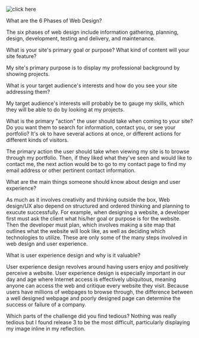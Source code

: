 ![click here](file:///Users/johnseo/DBC/phase-0/week-2/imgs/site-map.png)

What are the 6 Phases of Web Design?

The six phases of web design include information gathering, planning, design, development, testing and delivery, and maintenance.

What is your site's primary goal or purpose? What kind of content will your site feature? 

My site's primary purpose is to display my professional background by showing projects.

What is your target audience's interests and how do you see your site addressing them? 

My target audience's interests will probably be to gauge my skills, which they will be able to do by looking at my projects.

What is the primary "action" the user should take when coming to your site? Do you want them to search for information, contact you, or see your portfolio? It's ok to have several actions at once, or different actions for different kinds of visitors.

The primary action the user should take when viewing my site is to browse through my portfolio. Then, if they liked what they've seen and would like to contact me, the next action would be to go to my contact page to find my email address or other pertinent contact information.

What are the main things someone should know about design and user experience?

As much as it involves creativity and thinking outside the box, Web design/UX also depend on structured and ordered thinking and planning to exucute successfully. For example, when designing a website, a developer first must ask the client what his/her goal or purpose is for the website. Then the developer must plan, which involves making a site map that outlines what the website will look like, as well as deciding which technologies to utilize. These are only some of the many steps involved in web design and user experience.

What is user experience design and why is it valuable?

User experience design revolves around having users enjoy and positively perceive a website. User experience design is especially important in our day and age where Internet access is effectively ubiquitous, meaning anyone can access the web and critique every website they visit. Because users have millions of webpages to browse through, the difference between a well designed webpage and poorly designed page can determine the success or failure of a company.

Which parts of the challenge did you find tedious?
Nothing was really tedious but I found release 3 to be the most difficult, particularly displaying my image inline in my reflection.
